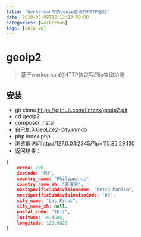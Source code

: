 ```yaml
---
title: "Workerman写的geoip查询的HTTP服务"
date: 2018-08-09T12:13:23+08:00
categories: [workerman]
tags: [2018-08]
---
```


# geoip2

> 基于workerman的HTTP协议写的ip查询功能<br />

## 安装

+ git clone https://github.com/timzzx/geoip2.git
+ cd geoip2
+ composer install
+ 自己加入GeoLite2-City.mmdb
+ php index.php
+ 浏览器访问http://127.0.0.1:2345/?ip=115.85.29.130
+ 返回结果：

```json
{
    errno: 200,
    isoCode: "PH",
    country_name: "Philippines",
    country_name_zh: "菲律宾",
    mostSpecificSubdivisionname: "Metro Manila",
    mostSpecificSubdivisionisoCode: "00",
    city_name: "Las Pinas",
    city_name_zh: null,
    postal_code: "1612",
    latitude: 14.4506,
    longitude: 120.9828
}
```